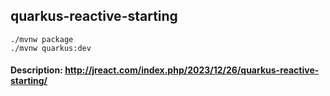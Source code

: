## quarkus-reactive-starting
```
./mvnw package
./mvnw quarkus:dev
```
#### Description: http://jreact.com/index.php/2023/12/26/quarkus-reactive-starting/